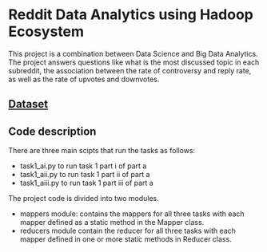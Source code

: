 # Reddit Data Analytics using Hadoop Ecosystem

This project is a combination between Data Science and Big Data Analytics.
The project answers questions like what is the most discussed topic in each subreddit, the association between the rate of controversy and reply rate, as well as the rate of upvotes and downvotes.

## [Dataset](https://drive.google.com/file/d/1-D_uHkn37M5ptWVQl8a5-q8NBv9jaLWr/view "@embed")

## Code description

There are three main scipts that run the tasks as follows:
- task1_ai.py to run task 1 part i of part a
- task1_aii.py to run task 1 part ii of part a
- task1_aiii.py to run task 1 part iii of part a

The project code is divided into two modules.
- mappers module: contains the mappers for all three tasks with each mapper defined as a static method in the Mapper class.
- reducers module contain the reducer for all three tasks with each mapper defined in one or more static methods in Reducer class.
